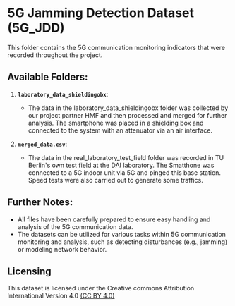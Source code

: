 # 5G Jamming Detection Dataset (5G_JDD)

This folder contains the 5G communication monitoring indicators that were recorded throughout the project. 

## Available Folders:

1. **`laboratory_data_shieldingobx`**:  
   - The data in the laboratory_data_shieldingobx folder was collected by our project partner HMF and then processed and merged for further analysis. The smartphone was placed in a shielding box and connected to the system with an attenuator via an air interface. 

2. **`merged_data.csv`**:  
   - The data in the real_laboratory_test_field folder was recorded in TU Berlin's own test field at the DAI laboratory. The Smatthone was connected to a 5G indoor unit via 5G and pinged this base station. Speed tests were also carried out to generate some traffics.

## Further Notes:

- All files have been carefully prepared to ensure easy handling and analysis of the 5G communication data.
- The datasets can be utilized for various tasks within 5G communication monitoring and analysis, such as detecting disturbances (e.g., jamming) or modeling network behavior.

## Licensing

This dataset is licensed under the Creative commons Attribution International 
Version 4.0 [(CC BY 4.0)](https://github.com/daisy-field/datasets/blob/main/LICENSE.txt)
